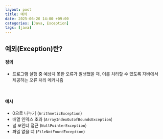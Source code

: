 ```yaml
---
layout: post
title: 예외
date: 2025-06-20 14:00 +09:00
categories: [Java, Exception]
tags: [java]
---
```


## 예외(Exception)란?

#### 정의

- 프로그램 실행 중 예상치 못한 오류가 발생했을 때, 이를 처리할 수 있도록 자바에서 제공하는 오류 처리 메커니즘

<br>

#### 예시

- 0으로 나누기 (`ArithmeticException`)
- 배열 인덱스 초과 (`ArrayIndexOutofBoundsException`)
- 널 포인터 접근 (`NullPointerException`)
- 파일 없을 떄 (`FileNotFoundException`)

<br>